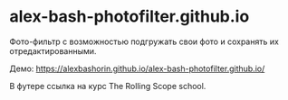 # alex-bash-photofilter.github.io

Фото-фильтр с возможностью подгружать свои фото и сохранять их отредактированными.

Демо:
https://alexbashorin.github.io/alex-bash-photofilter.github.io/

В футере ссылка на курс The Rolling Scope school.
